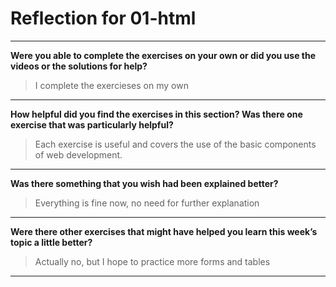 # Reflection for 01-html

---

**Were you able to complete the exercises on your own or did you use the videos or the solutions for help?**

> I complete the exercieses on my own

---

**How helpful did you find the exercises in this section? Was there one exercise that was particularly helpful?**

> Each exercise is useful and covers the use of the basic components of web development.

---

**Was there something that you wish had been explained better?**

> Everything is fine now, no need for further explanation

---

**Were there other exercises that might have helped you learn this week’s topic a little better?**

> Actually no, but I hope to practice more forms and tables

---
